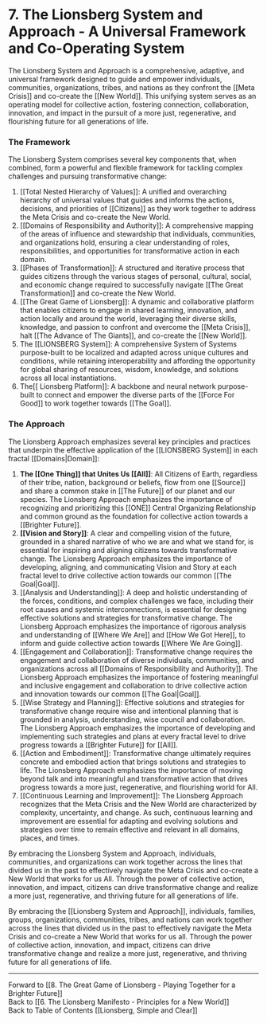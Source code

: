 # 7.  The Lionsberg System and Approach - A Universal Framework and Co-Operating System

The Lionsberg System and Approach is a comprehensive, adaptive, and universal framework designed to guide and empower individuals, communities,  organizations, tribes, and nations as they confront the [[Meta Crisis]] and co-create the [[New World]]. This unifying system serves as an operating model for collective action, fostering connection, collaboration, innovation, and impact in the pursuit of a more just, regenerative, and flourishing future for all generations of life.

### The Framework

The Lionsberg System comprises several key components that, when combined, form a powerful and flexible framework for tackling complex challenges and pursuing transformative change:

1.  [[Total Nested Hierarchy of Values]]: A unified and overarching hierarchy of universal values that guides and informs the actions, decisions, and priorities of [[Citizens]] as they work together to address the Meta Crisis and co-create the New World.
2.  [[Domains of Responsibility and Authority]]: A comprehensive mapping of the areas of influence and stewardship that individuals, communities, and organizations hold, ensuring a clear understanding of roles, responsibilities, and opportunities for transformative action in each domain. 
3.  [[Phases of Transformation]]: A structured and iterative process that guides citizens through the various stages of personal, cultural, social, and economic change required to successfully navigate [[The Great Transformation]] and co-create the New World.  
4.  [[The Great Game of Lionsberg]]: A dynamic and collaborative platform that enables citizens to engage in shared learning, innovation, and action locally and around the world, leveraging their diverse skills, knowledge, and passion to confront and overcome the [[Meta Crisis]], halt [[The Advance of The Giants]],  and co-create the [[New World]].  
5. The [[LIONSBERG System]]: A comprehensive System of Systems purpose-built to be localized and adapted across unique cultures and conditions, while retaining interoperability and affording the opportunity for global sharing of resources, wisdom, knowledge, and solutions across all local instantiations. 
6. The[[ Lionsberg Platform]]: A backbone and neural network purpose-built to connect and empower the diverse parts of the [[Force For Good]] to work together towards [[The Goal]]. 

### The Approach

The Lionsberg Approach emphasizes several key principles and practices that underpin the effective application of the [[LIONSBERG System]] in each fractal [[Domains|Domain]]:

1.  **The [[One Thing]] that Unites Us [[All]]**: All Citizens of Earth, regardless of their tribe, nation, background or beliefs, flow from one [[Source]] and share a common stake in [[The Future]] of our planet and our species. The Lionsberg Approach emphasizes the importance of recognizing and prioritizing this [[ONE]] Central Organizing Relationship and common ground as the foundation for collective action towards a [[Brighter Future]]. 
2.  **[[Vision and Story]]**: A clear and compelling vision of the future, grounded in a shared narrative of who we are and what we stand for, is essential for inspiring and aligning citizens towards transformative change. The Lionsberg Approach emphasizes the importance of developing, aligning, and communicating Vision and Story at each fractal level to drive collective action towards our common [[The Goal|Goal]].
3.  [[Analysis and Understanding]]: A deep and holistic understanding of the forces, conditions, and complex challenges we face, including their root causes and systemic interconnections, is essential for designing effective solutions and strategies for transformative change. The Lionsberg Approach emphasizes the importance of rigorous analysis and understanding of [[Where We Are]] and [[How We Got Here]], to inform and guide collective action towards [[Where We Are Going]].
4.  [[Engagement and Collaboration]]: Transformative change requires the engagement and collaboration of diverse individuals, communities, and organizations across all [[Domains of Responsibility and Authority]]. The Lionsberg Approach emphasizes the importance of fostering meaningful and inclusive engagement and collaboration to drive collective action and innovation towards our common [[The Goal|Goal]].
5.  [[Wise Strategy and Planning]]: Effective solutions and strategies for transformative change require wise and intentional planning that is grounded in analysis, understanding, wise council and collaboration. The Lionsberg Approach emphasizes the importance of developing and implementing such strategies and plans at every fractal level to drive progress towards a [[Brighter Future]] for [[All]].
6.  [[Action and Embodiment]]: Transformative change ultimately requires concrete and embodied action that brings solutions and strategies to life. The Lionsberg Approach emphasizes the importance of moving beyond talk and into meaningful and transformative action that drives progress towards a more just, regenerative, and flourishing world for All.
7.  [[Continuous Learning and Improvement]]: The Lionsberg Approach recognizes that the Meta Crisis and the New World are characterized by complexity, uncertainty, and change. As such, continuous learning and improvement are essential for adapting and evolving solutions and strategies over time to remain effective and relevant in all domains, places, and times.

By embracing the Lionsberg System and Approach, individuals, communities, and organizations can work together across the lines that divided us in the past to effectively navigate the Meta Crisis and co-create a New World that works for us All. Through the power of collective action, innovation, and impact, citizens can drive transformative change and realize a more just, regenerative, and thriving future for all generations of life.

By embracing the [[Lionsberg System and Approach]], individuals, families, groups, organizations, communities, tribes, and nations can work together across the lines that divided us in the past to effectively navigate the Meta Crisis and co-create a New World that works for us all. Through the power of collective action, innovation, and impact, citizens can drive transformative change and realize a more just, regenerative, and thriving future for all generations of life.

____
Forward to [[8.  The Great Game of Lionsberg - Playing Together for a Brighter Future]]  
Back to [[6.  The Lionsberg Manifesto - Principles for a New World]]   
Back to Table of Contents [[Lionsberg, Simple and Clear]]